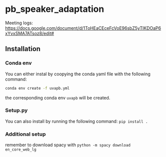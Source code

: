 # pb_speaker_adaptation

Meeting logs: https://docs.google.com/document/d/1ToHEaCEceFcVoE96sbZ5yTIKDOaP6xYvxSMA7ATsoz8/edit#


## Installation

### Conda env
You can either instal by coopying the conda yaml file with the following command:

```bash
conda env create -f uvapb.yml
```
the corresponding conda env `uvapb` will be created.

### Setup.py
You can also install by running the following command:
`pip install .`

### Additional setup
remember to download spacy with 
`python -m spacy download en_core_web_lg`